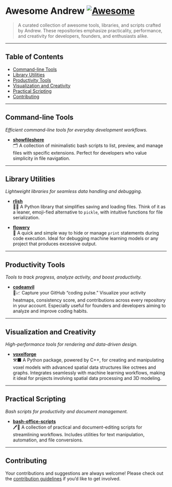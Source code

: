 # Awesome Andrew [![Awesome](https://cdn.rawgit.com/sindresorhus/awesome/d7305f38d29fed78fa85652e3a63e154dd8e8829/media/badge.svg)](https://awesome.re)

> A curated collection of awesome tools, libraries, and scripts crafted by Andrew. These repositories emphasize practicality, performance, and creativity for developers, founders, and enthusiasts alike.

---

## Table of Contents

- [Command-line Tools](#command-line-tools)
- [Library Utilities](#library-utilities)
- [Productivity Tools](#productivity-tools)
- [Visualization and Creativity](#visualization-and-creativity)
- [Practical Scripting](#practical-scripting)
- [Contributing](#contributing)

---

## Command-line Tools

*Efficient command-line tools for everyday development workflows.*

- **[showfileshere](https://github.com/andrewrgarcia/showfileshere)**  
  🗂️ A collection of minimalistic bash scripts to list, preview, and manage files with specific extensions. Perfect for developers who value simplicity in file navigation.

---

## Library Utilities

*Lightweight libraries for seamless data handling and debugging.*

- **[rlish](https://github.com/andrewrgarcia/rlish)**  
  🥒💾 A Python library that simplifies saving and loading files. Think of it as a leaner, emoji-fied alternative to `pickle`, with intuitive functions for file serialization.

- **[flowery](https://github.com/andrewrgarcia/flowery)**  
  🌸 A quick and simple way to hide or manage `print` statements during code execution. Ideal for debugging machine learning models or any project that produces excessive output.

---

## Productivity Tools

*Tools to track progress, analyze activity, and boost productivity.*

- **[codeanvil](https://github.com/andrewrgarcia/codeanvil)**  
  🔨📈 Capture your GitHub “coding pulse.” Visualize your activity heatmaps, consistency score, and contributions across every repository in your account. Especially useful for founders and developers aiming to analyze and improve coding habits.

---

## Visualization and Creativity

*High-performance tools for rendering and data-driven design.*

- **[voxelforge](https://github.com/andrewrgarcia/voxelforge)**  
  ⚒️⬛ A Python package, powered by C++, for creating and manipulating voxel models with advanced spatial data structures like octrees and graphs. Integrates seamlessly with machine learning workflows, making it ideal for projects involving spatial data processing and 3D modeling.

---

## Practical Scripting

*Bash scripts for productivity and document management.*

- **[bash-office-scripts](https://github.com/andrewrgarcia/bash-office-scripts)**  
  🖊️📄 A collection of practical and document-editing scripts for streamlining workflows. Includes utilities for text manipulation, automation, and file conversions.

---

## Contributing

Your contributions and suggestions are always welcome! Please check out the [contribution guidelines](https://github.com/andrewrgarcia/awesome-andrew/CONTRIBUTING.md) if you’d like to get involved.

